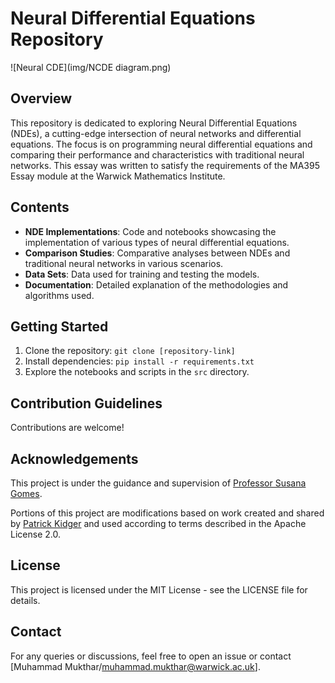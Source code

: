 # Neural Differential Equations Repository

![Neural CDE](img/NCDE diagram.png)


## Overview
This repository is dedicated to exploring Neural Differential Equations (NDEs), a cutting-edge intersection of neural networks and differential equations. The focus is on programming neural differential equations and comparing their performance and characteristics with traditional neural networks. This essay was written to satisfy the requirements of the MA395 Essay module at the Warwick Mathematics Institute.

## Contents
- **NDE Implementations**: Code and notebooks showcasing the implementation of various types of neural differential equations.
- **Comparison Studies**: Comparative analyses between NDEs and traditional neural networks in various scenarios.
- **Data Sets**: Data used for training and testing the models.
- **Documentation**: Detailed explanation of the methodologies and algorithms used.

## Getting Started
1. Clone the repository: `git clone [repository-link]`
2. Install dependencies: `pip install -r requirements.txt`
3. Explore the notebooks and scripts in the `src` directory.

## Contribution Guidelines
Contributions are welcome!

## Acknowledgements
This project is under the guidance and supervision of [Professor Susana Gomes](https://warwick.ac.uk/fac/sci/maths/people/staff/gomes/). 

Portions of this project are modifications based on work created and shared by [Patrick Kidger](https://github.com/patrick-kidger/torchcde.git) and used according to terms described in the Apache License 2.0.


## License
This project is licensed under the MIT License - see the LICENSE file for details.

## Contact
For any queries or discussions, feel free to open an issue or contact [Muhammad Mukthar/muhammad.mukthar@warwick.ac.uk].
